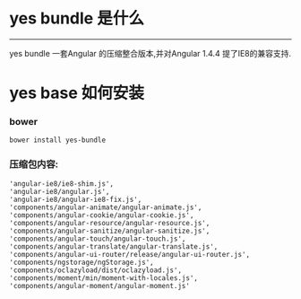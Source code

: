 # yes bundle 是什么 #
----------

yes bundle 一套Angular 的压缩整合版本,并对Angular 1.4.4 提了IE8的兼容支持.

# yes base 如何安装 

### bower

```shell
bower install yes-bundle
```

### 压缩包内容:

    'angular-ie8/ie8-shim.js',
    'angular-ie8/angular.js',
    'angular-ie8/angular-ie8-fix.js',
    'components/angular-animate/angular-animate.js',
    'components/angular-cookie/angular-cookie.js',
    'components/angular-resource/angular-resource.js',
    'components/angular-sanitize/angular-sanitize.js',
    'components/angular-touch/angular-touch.js',
    'components/angular-translate/angular-translate.js',
    'components/angular-ui-router/release/angular-ui-router.js',
    'components/ngstorage/ngStorage.js',
    'components/oclazyload/dist/oclazyload.js',
    'components/moment/min/moment-with-locales.js',
    'components/angular-moment/angular-moment.js'